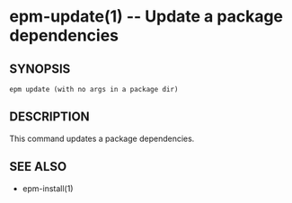 epm-update(1) -- Update a package dependencies
==============================================

## SYNOPSIS

    epm update (with no args in a package dir)

## DESCRIPTION

This command updates a package dependencies.

## SEE ALSO

* epm-install(1)
